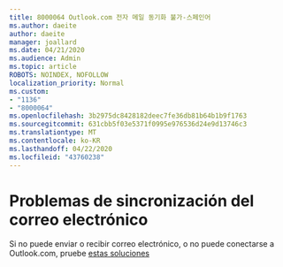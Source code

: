 ```yaml
---
title: 8000064 Outlook.com 전자 메일 동기화 불가-스페인어
ms.author: daeite
author: daeite
manager: joallard
ms.date: 04/21/2020
ms.audience: Admin
ms.topic: article
ROBOTS: NOINDEX, NOFOLLOW
localization_priority: Normal
ms.custom:
- "1136"
- "8000064"
ms.openlocfilehash: 3b2975dc8428182deec7fe36db81b64b1b9f1763
ms.sourcegitcommit: 631cbb5f03e5371f0995e976536d24e9d13746c3
ms.translationtype: MT
ms.contentlocale: ko-KR
ms.lasthandoff: 04/22/2020
ms.locfileid: "43760238"
---
```

# <a name="problemas-de-sincronizacin-del-correo-electrnico"></a>Problemas de sincronización del correo electrónico

Si no puede enviar o recibir correo electrónico, o no puede conectarse a Outlook.com, pruebe [estas soluciones](https://support.office.com/es-es/article/solución-de-problemas-de-sincronización-del-correo-electrónico-de-outlook-com-d39e3341-8d79-4bf1-b3c7-ded602233642?ui=es-ES&rs=es-ES&ad=ES?wt.mc_id=Office_Outlook_com_Alchemy)